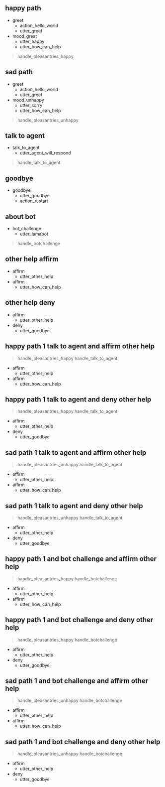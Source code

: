 ## happy path 
* greet
  - action_hello_world
  - utter_greet
* mood_great
  - utter_happy
  - utter_how_can_help
> handle_pleasantries_happy


## sad path 
* greet
  - action_hello_world
  - utter_greet
* mood_unhappy
  - utter_sorry
  - utter_how_can_help
> handle_pleasantries_unhappy



## talk to agent
* talk_to_agent
  - utter_agent_will_respond
> handle_talk_to_agent


## goodbye
* goodbye
  - utter_goodbye
  - action_restart
<!-- > handle_goodbye -->


## about bot
* bot_challenge
  - utter_iamabot
> handle_botchallenge

## other help affirm
* affirm
    - utter_other_help
* affirm
    - utter_how_can_help
<!-- > handle_other_help_affirm -->


## other help deny
* affirm
    - utter_other_help
* deny
    - utter_goodbye
<!-- > handle_other_help_deny -->


## happy path 1 talk to agent and affirm other help
> handle_pleasantries_happy
> handle_talk_to_agent
* affirm
    - utter_other_help
* affirm
    - utter_how_can_help



## happy path 1 talk to agent and deny other help
> handle_pleasantries_happy
> handle_talk_to_agent
* affirm
    - utter_other_help
* deny
    - utter_goodbye


## sad path 1 talk to agent and affirm other help
> handle_pleasantries_unhappy
> handle_talk_to_agent
* affirm
    - utter_other_help
* affirm
    - utter_how_can_help


## sad path 1 talk to agent and deny other help
> handle_pleasantries_unhappy
> handle_talk_to_agent
* affirm
    - utter_other_help
* deny
    - utter_goodbye

 ## happy path 1 and bot challenge and affirm other help
> handle_pleasantries_happy
> handle_botchallenge
* affirm
    - utter_other_help
* affirm
    - utter_how_can_help

## happy path 1 and bot challenge and deny other help
> handle_pleasantries_happy
> handle_botchallenge
* affirm
    - utter_other_help
* deny
    - utter_goodbye

## sad path 1 and bot challenge and affirm other help
> handle_pleasantries_unhappy
> handle_botchallenge
* affirm
    - utter_other_help
* affirm
    - utter_how_can_help

## sad path 1 and bot challenge and deny other help
> handle_pleasantries_unhappy
> handle_botchallenge
* affirm
    - utter_other_help
* deny
    - utter_goodbye




